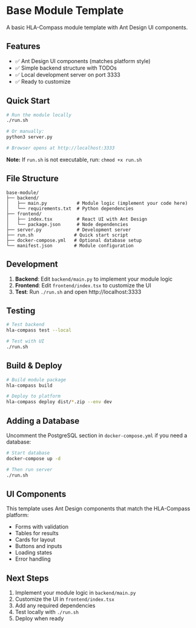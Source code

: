 # Base Module Template

A basic HLA-Compass module template with Ant Design UI components.

## Features

- ✅ Ant Design UI components (matches platform style)
- ✅ Simple backend structure with TODOs
- ✅ Local development server on port 3333
- ✅ Ready to customize

## Quick Start

```bash
# Run the module locally
./run.sh

# Or manually:
python3 server.py

# Browser opens at http://localhost:3333
```

**Note:** If `run.sh` is not executable, run: `chmod +x run.sh`

## File Structure

```
base-module/
├── backend/
│   ├── main.py           # Module logic (implement your code here)
│   └── requirements.txt  # Python dependencies
├── frontend/
│   ├── index.tsx         # React UI with Ant Design
│   └── package.json      # Node dependencies
├── server.py             # Development server
├── run.sh               # Quick start script
├── docker-compose.yml   # Optional database setup
└── manifest.json        # Module configuration
```

## Development

1. **Backend**: Edit `backend/main.py` to implement your module logic
2. **Frontend**: Edit `frontend/index.tsx` to customize the UI
3. **Test**: Run `./run.sh` and open http://localhost:3333

## Testing

```bash
# Test backend
hla-compass test --local

# Test with UI
./run.sh
```

## Build & Deploy

```bash
# Build module package
hla-compass build

# Deploy to platform
hla-compass deploy dist/*.zip --env dev
```

## Adding a Database

Uncomment the PostgreSQL section in `docker-compose.yml` if you need a database:

```bash
# Start database
docker-compose up -d

# Then run server
./run.sh
```

## UI Components

This template uses Ant Design components that match the HLA-Compass platform:
- Forms with validation
- Tables for results
- Cards for layout
- Buttons and inputs
- Loading states
- Error handling

## Next Steps

1. Implement your module logic in `backend/main.py`
2. Customize the UI in `frontend/index.tsx`
3. Add any required dependencies
4. Test locally with `./run.sh`
5. Deploy when ready